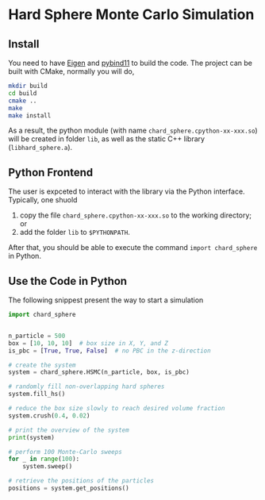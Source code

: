 # Hard Sphere Monte Carlo Simulation


## Install

You need to have [Eigen](https://eigen.tuxfamily.org/index.php?title=Main_Page) and [pybind11](https://pybind11.readthedocs.io/en/stable/) to build the code. The project can be built with CMake, normally you will do,

```sh
mkdir build
cd build
cmake ..
make
make install
```

As a result, the python module (with name `chard_sphere.cpython-xx-xxx.so`) will be created in folder `lib`, as well as the static C++ library (`libhard_sphere.a`).

## Python Frontend

The user is expceted to interact with the library via the Python interface. Typically, one shuold

1. copy the file `chard_sphere.cpython-xx-xxx.so` to the working directory; or
2. add the folder `lib` to `$PYTHONPATH`.

After that, you should be able to execute the command `import chard_sphere` in Python.


## Use the Code in Python

The following snippest present the way to start a simulation

```py
import chard_sphere


n_particle = 500
box = [10, 10, 10]  # box size in X, Y, and Z
is_pbc = [True, True, False]  # no PBC in the z-direction

# create the system
system = chard_sphere.HSMC(n_particle, box, is_pbc)

# randomly fill non-overlapping hard spheres
system.fill_hs()

# reduce the box size slowly to reach desired volume fraction
system.crush(0.4, 0.02)

# print the overview of the system
print(system)

# perform 100 Monte-Carlo sweeps
for _ in range(100):
    system.sweep()

# retrieve the positions of the particles
positions = system.get_positions()
```
